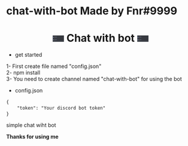 # chat-with-bot Made by Fnr#9999

<h1 align="center"><img src="./img/chat-with-bot.png" width="30px"> Chat with bot <img src="./img/chat-with-bot.png" width="30px"></h1>

- get started

1- First create file named "config.json"<br>2- npm install<br>3- You need to create channel named "chat-with-bot" for using the bot

- config.json
```
{
    "token": "Your discord bot token"
}
```

simple chat wiht bot

**Thanks for using me**
